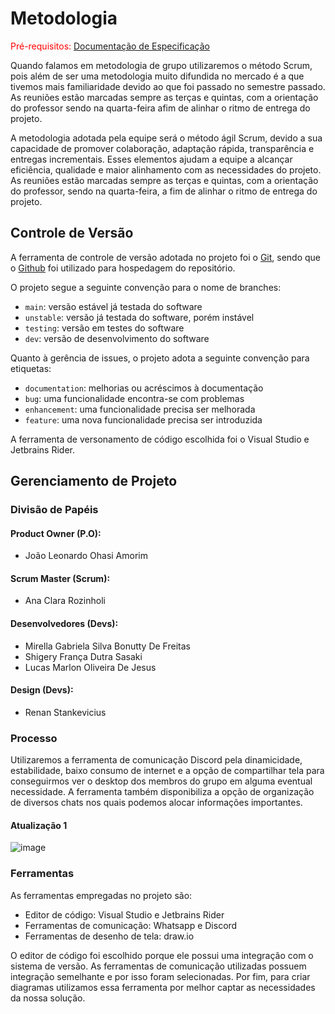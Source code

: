 
# Metodologia

<span style="color:red">Pré-requisitos: <a href="2-Especificação do Projeto.md"> Documentação de Especificação</a></span>

Quando falamos em metodologia de grupo utilizaremos o método Scrum, pois além de ser uma metodologia muito difundida no mercado é a que tivemos mais familiaridade devido ao que foi passado no semestre passado. As reuniões estão marcadas sempre as terças e quintas, com a orientação do professor sendo na quarta-feira afim de alinhar o ritmo de entrega do projeto.

A metodologia adotada pela equipe será o método ágil Scrum, devido a sua capacidade de promover colaboração, adaptação rápida, transparência e entregas incrementais. Esses elementos ajudam a equipe a alcançar eficiência, qualidade e maior alinhamento com as necessidades do projeto. As reuniões estão marcadas sempre as terças e quintas, com a orientação do professor, sendo na quarta-feira, a fim de alinhar o ritmo de entrega do projeto.


## Controle de Versão

A ferramenta de controle de versão adotada no projeto foi o
[Git](https://git-scm.com/), sendo que o [Github](https://github.com)
foi utilizado para hospedagem do repositório.

O projeto segue a seguinte convenção para o nome de branches:

- `main`: versão estável já testada do software
- `unstable`: versão já testada do software, porém instável
- `testing`: versão em testes do software
- `dev`: versão de desenvolvimento do software

Quanto à gerência de issues, o projeto adota a seguinte convenção para
etiquetas:

- `documentation`: melhorias ou acréscimos à documentação
- `bug`: uma funcionalidade encontra-se com problemas
- `enhancement`: uma funcionalidade precisa ser melhorada
- `feature`: uma nova funcionalidade precisa ser introduzida

A ferramenta de versonamento de código escolhida foi o Visual Studio e Jetbrains Rider. 

## Gerenciamento de Projeto

### Divisão de Papéis

#### Product Owner (P.O): 
- João Leonardo Ohasi Amorim

#### Scrum Master (Scrum): 
- Ana Clara Rozinholi

#### Desenvolvedores (Devs):

- Mirella Gabriela Silva Bonutty De Freitas
- Shigery França Dutra Sasaki
- Lucas Marlon Oliveira De Jesus

#### Design (Devs):
- Renan Stankevicius


### Processo

Utilizaremos a ferramenta de comunicação Discord pela dinamicidade, estabilidade, baixo consumo de internet e a opção de compartilhar tela para conseguirmos ver o desktop dos membros do grupo em alguma eventual necessidade. A ferramenta também disponibiliza a opção de organização de diversos chats nos quais podemos alocar informações importantes.

#### Atualização 1

![image](https://github.com/ICEI-PUC-Minas-PMV-ADS/pmv-ads-2023-2-e2-proj-int-t2-rede-social/assets/126729120/8dd61e33-729a-4653-b723-76260417b0d6)



### Ferramentas

As ferramentas empregadas no projeto são:

- Editor de código: Visual Studio e Jetbrains Rider
- Ferramentas de comunicação: Whatsapp e Discord
- Ferramentas de desenho de tela: draw.io

O editor de código foi escolhido porque ele possui uma integração com o
sistema de versão. As ferramentas de comunicação utilizadas possuem
integração semelhante e por isso foram selecionadas. Por fim, para criar
diagramas utilizamos essa ferramenta por melhor captar as
necessidades da nossa solução.
